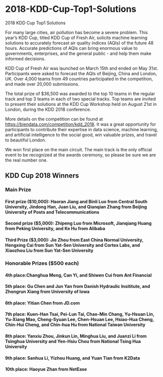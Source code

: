# 2018-KDD-Cup-Top1-Solutions
2018 KDD Cup Top1 Solutions

For many large cities, air pollution has become a severe problem. This year’s KDD Cup, titled KDD Cup of Fresh Air, solicits machine learning solutions to accurately forecast air quality indices (AQIs) of the future 48 hours. Accurate predictions of AQIs can bring enormous value to governments, enterprises, and the general public - and help them make informed decisions.

KDD Cup of Fresh Air was launched on March 15th and ended on May 31st. Participants were asked to forecast the AQIs of Beijing, China and London, UK. Over 4,000 teams from 49 countries participated in the competition, and made over 20,000 submissions.

The total prize of $36,500 was awarded to the top 10 teams in the regular track and top 3 teams in each of two special tracks. Top teams are invited to present their solutions at the KDD Cup Workshop held on August 21st in London, during the KDD 2018 conference.

More details on the competition can be found at https://biendata.com/competition/kdd_2018. It was a great opportunity for participants to contribute their expertise in data science, machine learning, and artificial intelligence to the social good, win valuable prizes, and travel to beautiful London.

We won first place on the main circuit. The main track is the only official event to be recognized at the awards ceremony, so please be sure we are the real number one. 

## KDD Cup 2018 Winners
### Main Prize
#### First prize ($10,000): Haoran Jiang and Binli Luo from Central South University, Jindong Han, Juan Liu, and Qianqian Zhang from Beijing University of Posts and Telecommunications

#### Second prize ($5,000): Zhipeng Luo from Microsoft, Jianqiang Huang from Peking University, and Ke Hu from Alibaba

#### Third Prize ($3,000): Jie Zhou from East China Normal University, Hengxing Cai from Sun Yat-Sen University and Cortex Labs, and Xiaozhou Liu from Sun Yat-Sen University

### Honorable Prizes ($500 each)

#### 4th place:Changhua Meng, Can Yi, and Shiwen Cui from Ant Financial
#### 5th place: Gu Chen and Jun Yan from Danish Hydraulic Insititute, and Zhongrun Xiang from University of Iowa
#### 6th place: Yitian Chen from JD.com
#### 7th place: Kuen-Han Tsai, Pei-Lun Tai, Chao-Min Chang, Yu-Hsuan Lin, Yu-Xiang Mao, Cheng-Syuan Lee, Chen-Hsuan Lee, Hsiao-Hua Cheng, Chin-Hui Cheng, and Chin-hua Hu from National Taiwan University
#### 8th place: Yanxiu Zhou, Jinkun Lin, Minghua Liu, and Juanzi Li from Tsinghua University and Yen-Hsiu Chou from National Tsing Hua University
#### 9th place: Sanhua Li, Yizhou Huang, and Yuan Tian from K2Data
#### 10th place: Haoyue Zhan from NetEase
